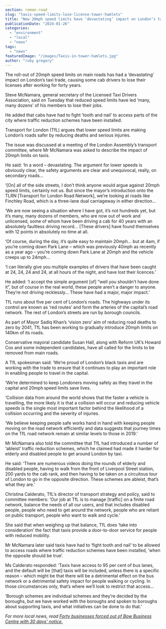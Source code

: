 ```yaml
---
section: roman-road
slug: "taxis-speed-limits-lose-license-tower-hamlets"
title: "New 20mph speed limits have ‘devastating’ impact on London’s taxi trade"
publicationDate: "2024-01-26"
categories: 
  - "environment"
  - "local"
  - "news"
tags: 
  - "news"
featuredImage: "/images/Taxis-in-tower-hamlets.jpg"
author: "ruby gregory"
---
```


The roll-out of 20mph speed limits on main roads has had a ‘devastating’ impact on London’s taxi trade, causing some cab drivers to lose their licenses after working for forty years.

Steve McNamara, general secretary of the Licensed Taxi Drivers Association, said on Tuesday that reduced speed limits have led ‘many, many dozens’ of his members to lose their jobs.

He added that cabs have had to fight ‘tooth and nail’ to access parts of the city where traffic reduction schemes have been installed.

Transport for London (TfL) argues that lower speed limits are making London’s roads safer by reducing deaths and serious injuries.

The issue was discussed at a meeting of the London Assembly’s transport committee, where Mr McNamara was asked to describe the impact of 20mph limits on taxis.

He said: ‘In a word – devastating. The argument for lower speeds is obviously clear, the safety arguments are clear and unequivocal, really, on secondary roads…

‘\[On\] all of the side streets, I don’t think anyone would argue against 20mph speed limits, certainly not us. But since the mayor’s introduction onto the TLRN \[Transport for London Road Network\], we’re looking at roads like Finchley Road, which is a three-lane dual carriageway in either direction…

‘We are now seeing a situation where I have got, it’s not hundreds yet, but it’s many, many dozens of members, who are now out of work and unlicensed, some of whom have been driving a cab for 40 years with an absolutely faultless driving record… \[These drivers\] have found themselves with 12 points in absolutely no time at all.

‘Of course, during the day, it’s quite easy to maintain 20mph… but at 4am, if you’re coming down Park Lane – which was previously 40mph as recently as a year ago – you’re coming down Park Lane at 20mph and the vehicle creeps up to 24mph…

‘I can literally give you multiple examples of drivers that have been caught at 24, 24, 24 and 24, at all hours of the night, and have lost their licences.’

He added: ‘I accept the simple argument \[of\] “well you shouldn’t have done it”, but of course in the real world, these people aren’t a danger to anyone. They’re not driving recklessly… These have had a major, major impact.’

TfL runs about five per cent of London’s roads. The highways under its control are known as ‘red routes’ and form the arteries of the capital’s road network. The rest of London’s streets are run by borough councils.

As part of Mayor Sadiq Khan’s ‘vision zero’ aim of reducing road deaths to zero by 2041, TfL has been working to gradually introduce 20mph limits on 140km of its roads.

Conservative mayoral candidate Susan Hall, along with Reform UK’s Howard Cox and some independent candidates, have all called for the limits to be removed from main roads.

A TfL spokesman said: ‘We’re proud of London’s black taxis and are working with the trade to ensure that it continues to play an important role in enabling people to travel in the capital.

‘We’re determined to keep Londoners moving safely as they travel in the capital and 20mph speed limits save lives.

‘Collision data from around the world shows that the faster a vehicle is travelling, the more likely it is that a collision will occur and reducing vehicle speeds is the single most important factor behind the likelihood of a collision occurring and the severity of injuries.

‘We believe keeping people safe works hand in hand with keeping people moving on the road network efficiently and data suggests that journey times on the TfL road network remain at similar levels to those in 2019.’

Mr McNamara also told the committee that TfL had introduced a number of ‘ableist’ traffic reduction schemes, which he claimed had made it harder for elderly and disabled people to get around London by taxi.

He said: ‘There are numerous videos doing the rounds of elderly and disabled people, having to walk from the front of Liverpool Street station, 200 yards to the cab rank, and then having to be taken on a circuitous tour of London to go in the opposite direction. These schemes are ableist, that’s what they are.’

Christina Calderato, TfL’s director of transport strategy and policy, said to committee members: ‘Our job at TfL is to manage \[traffic\] on a finite road network, balance the needs of all our users, and that includes disabled people, people who need to get around the network, people who are reliant on public transport, people who want to walk and cycle.’

She said that when weighing up that balance, TfL does ‘take into consideration’ the fact that taxis provide a door-to-door service for people with reduced mobility.

Mr McNamara later said taxis have had to ‘fight tooth and nail’ to be allowed to access roads where traffic reduction schemes have been installed, ‘when the opposite should be true’.

Ms Calderato responded: ‘Taxis have access to 95 per cent of bus lanes, and the default will be \[that\] taxis will be included, unless there is a specific reason – which might be that there will be a detrimental effect on the bus network or a detrimental safety impact for people walking or cycling. In those circumstances only, that’s where we’ll look to restrict that access…

‘Borough schemes are individual schemes and they’re decided by the boroughs, but we have worked with the boroughs and spoken to boroughs about supporting taxis, and what initiatives can be done to do that.’

_For more local news, read_ [_Forty businesses forced out of Bow Business Centre with 30 days’ notice._](https://romanroadlondon.com/bow-business-centre-fire-forced-to-relocate/)


